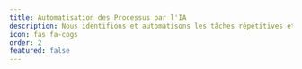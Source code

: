 ```yaml
---
title: Automatisation des Processus par l'IA
description: Nous identifions et automatisons les tâches répétitives et chronophages au sein de vos processus métier, libérant ainsi votre équipe pour se concentrer sur des activités à forte valeur ajoutée.
icon: fas fa-cogs
order: 2
featured: false
---
```

